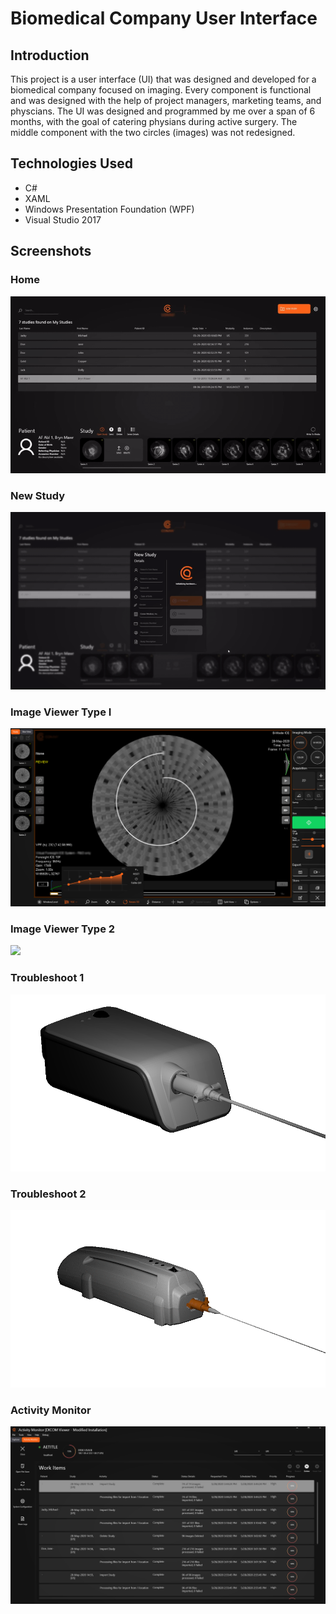 # Biomedical Company User Interface

## Introduction
This project is a user interface (UI) that was designed and developed for a biomedical company focused on imaging. Every component is functional and was designed with the help of project managers, marketing teams, and physcians. The UI was designed and programmed by me over a span of 6 months, with the goal of catering physians during active surgery. The middle component with the two circles (images) was not redesigned.

## Technologies Used
  - C#
  - XAML
  - Windows Presentation Foundation (WPF)
  - Visual Studio 2017

## Screenshots

### Home
![](home.gif)

### New Study
![](newstudyu.gif)

### Image Viewer Type I
![](ICE2.png)

### Image Viewer Type 2
![](imageviewer.gif)

### Troubleshoot 1
![](Eject_Reconnect.gif)

### Troubleshoot 2
![](Eject-reconnect.gif)

### Activity Monitor
![](ActivityMonitor.PNG)
